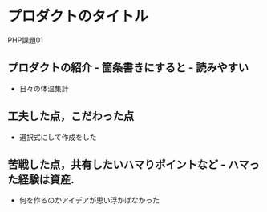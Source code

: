 # プロダクトのタイトル
PHP課題01
## プロダクトの紹介 - 箇条書きにすると - 読みやすい
- 日々の体温集計
## 工夫した点，こだわった点
- 選択式にして作成をした
## 苦戦した点，共有したいハマりポイントなど - ハマった経験は資産.
- 何を作るのかアイデアが思い浮かばなかった